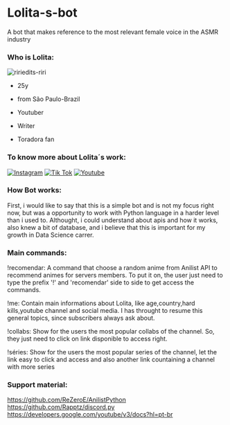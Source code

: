 # Lolita-s-bot
A bot that makes reference to the most relevant female voice in the ASMR industry
### Who is Lolita:
![ririedits-riri](https://user-images.githubusercontent.com/118206264/212210221-0ba7e698-910f-4100-aeb0-9233830ee700.gif)

- 25y
- from São Paulo-Brazil
 
- Youtuber
- Writer
- Toradora fan


### To know more about Lolita´s work:



[![Instagram](https://img.shields.io/badge/Instagram-E4405F?style=for-the-badge&logo=instagram&logoColor=white)](https://www.instagram.com/asmr_lolita/) 
[![Tik Tok](https://img.shields.io/badge/TikTok-000000?style=for-the-badge&logo=tiktok&logoColor=white)](https://www.tiktok.com/@asmrlolita_?lang=pt-BR&is_from_webapp=1&sender_device=mobile&sender_web_id=7177059007311087110)
[![Youtube](https://img.shields.io/badge/YouTube-FF0000?style=for-the-badge&logo=youtube&logoColor=white)](https://youtube.com/@asmrlolita)


### How Bot works:
First, i would like to say that this is a simple bot and is not my focus right now, but was a opportunity to work with Python language in a harder level than i used to. Althought, i could understand about apis and how it works, also knew a bit of database, and i believe that this is important for my growth in Data Science carrer.

### Main commands:
!recomendar: A command that choose a random anime from Anilist API to recommend animes for servers members. To put it on, the user just need to type the prefix '!' and 'recomendar' side to side to get access the commands.

!me: Contain main informations about Lolita, like age,country,hard kills,youtube channel and social media. I has throught to resume this general topics, since subscribers always ask about.

!collabs: Show for the users the most popular collabs of the channel. So, they just need to click on link disponible to access right.

!séries: Show for the users the most popular series of the channel, let the link easy to click and access and also another link countaining a channel with more series

### Support material:
https://github.com/ReZeroE/AnilistPython
https://github.com/Rapptz/discord.py
https://developers.google.com/youtube/v3/docs?hl=pt-br


